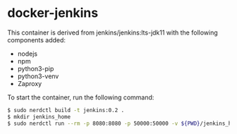 # docker-jenkins

This container is derived from jenkins/jenkins:lts-jdk11 with the following components added:

* nodejs
* npm
* python3-pip
* python3-venv
* Zaproxy

To start the container, run the following command:

```sh
$ sudo nerdctl build -t jenkins:0.2 .
$ mkdir jenkins_home
$ sudo nerdctl run --rm -p 8080:8080 -p 50000:50000 -v ${PWD}/jenkins_home:/var/jenkins_home jenkins:0.2
```
